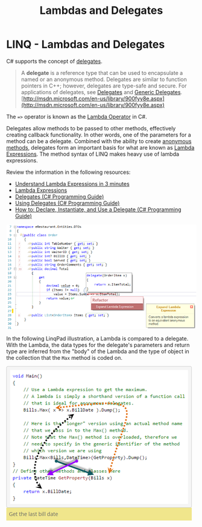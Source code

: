 ﻿---
title: Lambdas and Delegates
---
# LINQ - Lambdas and Delegates

C# supports the concept of [delegates](http://msdn.microsoft.com/en-us/library/900fyy8e.aspx).

> A **delegate** is a reference type that can be used to encapsulate a named or an anonymous method. Delegates are similar to function pointers in C++; however, delegates are type-safe and secure. For applications of delegates, see [Delegates](http://msdn.microsoft.com/en-us/library/ms173171.aspx) and [Generic Delegates](http://msdn.microsoft.com/en-us/library/sx2bwtw7.aspx).
> [http://msdn.microsoft.com/en-us/library/900fyy8e.aspx](http://msdn.microsoft.com/en-us/library/900fyy8e.aspx)

The `=>` operator is known as the [Lambda Operator](http://msdn.microsoft.com/en-us/library/bb311046.aspx) in C#.

Delegates allow methods to be passed to other methods, effectively creating callback functionality. In other words, one of the parameters for a method can be a delegate. Combined with the ability to create [anonymous methods](http://msdn.microsoft.com/en-us/library/0yw3tz5k.aspx), delegates form an important basis for what are known as [Lambda Expressions](http://msdn.microsoft.com/en-us/library/bb397687.aspx). The method syntax of LINQ makes heavy use of lambda expressions.

Review the information in the following resources:

- [Understand Lambda Expressions in 3 minutes](http://www.codeproject.com/Tips/298963/Understand-Lambda-Expressions-in-minutes)
- [Lambda Expressions](http://msdn.microsoft.com/en-us/library/bb397687.aspx)
- [Delegates (C# Programming Guide)](http://msdn.microsoft.com/en-us/library/ms173171.aspx)
- [Using Delegates (C# Programming Guide)](http://msdn.microsoft.com/en-us/library/ms173172.aspx)
- [How to: Declare, Instantiate, and Use a Delegate (C# Programming Guide)](http://msdn.microsoft.com/en-us/library/ms173176.aspx)

![Lambda as an Anonymous Delegate](./expand-lambda.png)

In the following LinqPad illustration, a Lambda is compared to a delegate. With the Lambda, the data types for the delegate's parameters and return type are inferred from the "body" of the Lambda and the type of object in the collection that the `Max` method is coded on.

![Illustrated Lambda](./illustrated-lambda.png)
